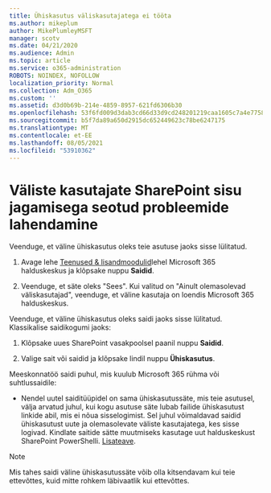 ```yaml
---
title: Ühiskasutus väliskasutajatega ei tööta
ms.author: mikeplum
author: MikePlumleyMSFT
manager: scotv
ms.date: 04/21/2020
ms.audience: Admin
ms.topic: article
ms.service: o365-administration
ROBOTS: NOINDEX, NOFOLLOW
localization_priority: Normal
ms.collection: Adm_O365
ms.custom: ''
ms.assetid: d3d0b69b-214e-4859-8957-621fd6306b30
ms.openlocfilehash: 53f6fd009d3dab3cd66d33d9cd248201219caa1605c7a4e7758a5a8d720f68c2
ms.sourcegitcommit: b5f7da89a650d2915dc652449623c78be6247175
ms.translationtype: MT
ms.contentlocale: et-EE
ms.lasthandoff: 08/05/2021
ms.locfileid: "53910362"
---
```

# <a name="fix-problems-sharing-sharepoint-content-with-external-users"></a>Väliste kasutajate SharePoint sisu jagamisega seotud probleemide lahendamine

Veenduge, et väline ühiskasutus oleks teie asutuse jaoks sisse lülitatud.
  
1. Avage lehe [Teenused &amp; lisandmoodulid](https://portal.office.com/adminportal/home#/Settings/ServicesAndAddIns)lehel Microsoft 365 halduskeskus ja klõpsake nuppu **Saidid**.
    
2. Veenduge, et säte oleks "Sees". Kui valitud on "Ainult olemasolevad väliskasutajad", veenduge, et väline kasutaja on loendis Microsoft 365 halduskeskus.
    
Veenduge, et väline ühiskasutus oleks saidi jaoks sisse lülitatud. Klassikalise saidikogumi jaoks:
  
1. Klõpsake uues SharePoint vasakpoolsel paanil nuppu **Saidid**.
    
2. Valige sait või saidid ja klõpsake lindil nuppu **Ühiskasutus**.
    
Meeskonnatöö saidi puhul, mis kuulub Microsoft 365 rühma või suhtlussaidile:
  
- Nendel uutel saiditüüpidel on sama ühiskasutussäte, mis teie asutusel, välja arvatud juhul, kui kogu asutuse säte lubab failide ühiskasutust linkide abil, mis ei nõua sisselogimist. Sel juhul võimaldavad saidid ühiskasutust uute ja olemasolevate väliste kasutajatega, kes sisse logivad. Kindlate saitide sätte muutmiseks kasutage uut halduskeskust SharePoint PowerShelli. [Lisateave](https://go.microsoft.com/fwlink/?linkid=871863).
    
> [!NOTE]
> Mis tahes saidi väline ühiskasutussäte võib olla kitsendavam kui teie ettevõttes, kuid mitte rohkem läbivaatlik kui ettevõttes. 
  

